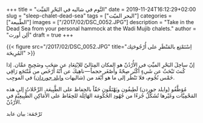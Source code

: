 +++
title = "النَّوم في شاليه في البَحْرِ المَيِّت"
date = 2019-11-24T16:12:29+02:00
slug = "sleep-chalet-dead-sea"
tags = ["البحر الميّت"]
categories = ["الطّبيعة"]
images = ["/2017/02/DSC_0052.JPG"]
description = "Take in the Dead Sea from your personal hammock at the Wadi Mujib chalets."
author = "ألِن أورث"
draft = true
+++

{{< figure src="/2017/02/DSC_0052.JPG" title="اِسْتَمْتِع بالمَنْظَرِ على أُرْجُوحَتِك المُرِيحَة" >}}

إنّ ساحِلَ البَحْرِ الميِّتِ في الأُرْدُنّ هو المكان المِثاليّ للاِبْتِعَادِ عن صَخَبِ وضَجِيجِ عمَّان. إذا كُنتَ تَبْحَثُ عن شَيءٍ أَكْثَر صِحّةً وأَصْغَر حجماً — ناهِيكَ عن أنّهُ أَرْخَص من مُنْتَجَع رَاقِي خَمْس نُجُوم، فلا تَنْظُر إلى ما هو أَبْعَد من (شاليهات [وايلد جوردان](http://wildjordan.com)) في الموجِب.

<!--more-->

مُوَظَّفُو (وايلد جوردن) لَطِيفُون ويَهْتَمُّون حَقّاً بالحِفاظ على الطَّبِيعَة. الرِّحْلاتُ إلى هذه المَحْمِيَّات وغَيْرها تُشَكِّلُ جُزءًا من جُهُودِ الحُكُومَة الهَائِلَة للحِفَاظ على الأَمَاكِنِ الطَّبِيعِيَّة في الأُرْدُنّ.

تَرْجَمَة: بيان عابد
